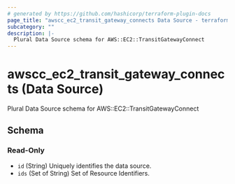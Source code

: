 ```yaml
---
# generated by https://github.com/hashicorp/terraform-plugin-docs
page_title: "awscc_ec2_transit_gateway_connects Data Source - terraform-provider-awscc"
subcategory: ""
description: |-
  Plural Data Source schema for AWS::EC2::TransitGatewayConnect
---
```


# awscc_ec2_transit_gateway_connects (Data Source)

Plural Data Source schema for AWS::EC2::TransitGatewayConnect



<!-- schema generated by tfplugindocs -->
## Schema

### Read-Only

- `id` (String) Uniquely identifies the data source.
- `ids` (Set of String) Set of Resource Identifiers.
